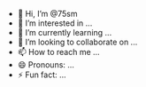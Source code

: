 - 👋 Hi, I’m @75sm
- 👀 I’m interested in ...
- 🌱 I’m currently learning ...
- 💞️ I’m looking to collaborate on ...
- 📫 How to reach me ...
- 😄 Pronouns: ...
- ⚡ Fun fact: ...

<!---
75sm/75sm is a ✨ special ✨ repository because its `README.md` (this file) appears on your GitHub profile.
You can click the Preview link to take a look at your changes.
--->
